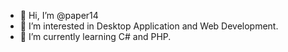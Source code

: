 - 👋 Hi, I’m @paper14
- 👀 I’m interested in Desktop Application and Web Development.
- 🌱 I’m currently learning C# and PHP.

<!---
paper14/paper14 is a ✨ special ✨ repository because its `README.md` (this file) appears on your GitHub profile.
You can click the Preview link to take a look at your changes.
--->

